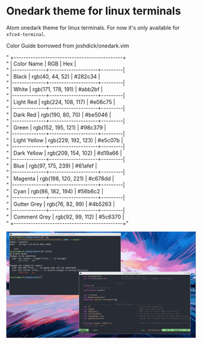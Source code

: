 # Onedark theme for linux terminals

Atom onedark theme for linux terminals. For now it's only available for `xfce4-terminal`.

Color Guide borrowed from joshdick/onedark.vim

" +---------------------------------------------+  
" |  Color Name  |         RGB        |   Hex   |  
" |--------------+--------------------+---------|  
" | Black        | rgb(40, 44, 52)    | #282c34 |  
" |--------------+--------------------+---------|  
" | White        | rgb(171, 178, 191) | #abb2bf |  
" |--------------+--------------------+---------|  
" | Light Red    | rgb(224, 108, 117) | #e06c75 |  
" |--------------+--------------------+---------|  
" | Dark Red     | rgb(190, 80, 70)   | #be5046 |  
" |--------------+--------------------+---------|  
" | Green        | rgb(152, 195, 121) | #98c379 |  
" |--------------+--------------------+---------|  
" | Light Yellow | rgb(229, 192, 123) | #e5c07b |  
" |--------------+--------------------+---------|  
" | Dark Yellow  | rgb(209, 154, 102) | #d19a66 |  
" |--------------+--------------------+---------|  
" | Blue         | rgb(97, 175, 239)  | #61afef |  
" |--------------+--------------------+---------|  
" | Magenta      | rgb(198, 120, 221) | #c678dd |  
" |--------------+--------------------+---------|  
" | Cyan         | rgb(86, 182, 194)  | #56b6c2 |  
" |--------------+--------------------+---------|  
" | Gutter Grey  | rgb(76, 82, 99)    | #4b5263 |  
" |--------------+--------------------+---------|  
" | Comment Grey | rgb(92, 99, 112)   | #5c6370 |  
" +---------------------------------------------+"  
  
![onedark theme for xfce4 terminal][xfce4]

[xfce4]: imgs/atom-onedark-xfce4-terminal.png
